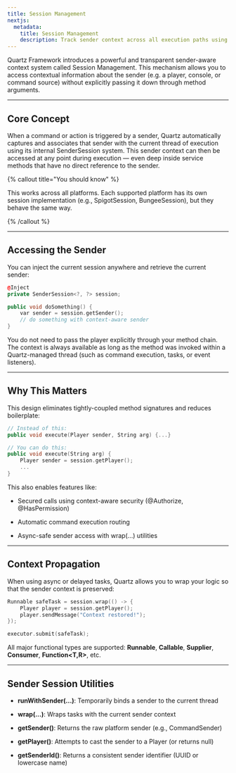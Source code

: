 ```yaml
---
title: Session Management
nextjs:
  metadata:
    title: Session Management
    description: Track sender context across all execution paths using Quartz Framework.
---
```


Quartz Framework introduces a powerful and transparent sender-aware context system called Session Management. This mechanism allows you to access contextual information about the sender (e.g. a player, console, or command source) without explicitly passing it down through method arguments.

---

## Core Concept

When a command or action is triggered by a sender, Quartz automatically captures and associates that sender with the current thread of execution using its internal SenderSession system. This sender context can then be accessed at any point during execution — even deep inside service methods that have no direct reference to the sender.

{% callout title="You should know" %}

This works across all platforms. Each supported platform has its own session implementation (e.g., SpigotSession, BungeeSession), but they behave the same way.

{% /callout %}

---

## Accessing the Sender

You can inject the current session anywhere and retrieve the current sender:

```cpp
@Inject
private SenderSession<?, ?> session;

public void doSomething() {
    var sender = session.getSender();
    // do something with context-aware sender
}
```

You do not need to pass the player explicitly through your method chain. The context is always available as long as the method was invoked within a Quartz-managed thread (such as command execution, tasks, or event listeners).

---

## Why This Matters

This design eliminates tightly-coupled method signatures and reduces boilerplate:

```cpp
// Instead of this:
public void execute(Player sender, String arg) {...}

// You can do this:
public void execute(String arg) {
    Player sender = session.getPlayer();
    ...
}
```

This also enables features like:

- Secured calls using context-aware security (@Authorize, @HasPermission)

- Automatic command execution routing

- Async-safe sender access with wrap(...) utilities

---

## Context Propagation

When using async or delayed tasks, Quartz allows you to wrap your logic so that the sender context is preserved:

```cpp
Runnable safeTask = session.wrap(() -> {
    Player player = session.getPlayer();
    player.sendMessage("Context restored!");
});

executor.submit(safeTask);
```

All major functional types are supported: **Runnable**, **Callable<T>**, **Supplier<T>**, **Consumer<T>**, **Function<T,R>**, etc.

---

## Sender Session Utilities

- **runWithSender(...)**: Temporarily binds a sender to the current thread

- **wrap(...)**: Wraps tasks with the current sender context

- **getSender()**: Returns the raw platform sender (e.g., CommandSender)

- **getPlayer()**: Attempts to cast the sender to a Player (or returns null)

- **getSenderId()**: Returns a consistent sender identifier (UUID or lowercase name)